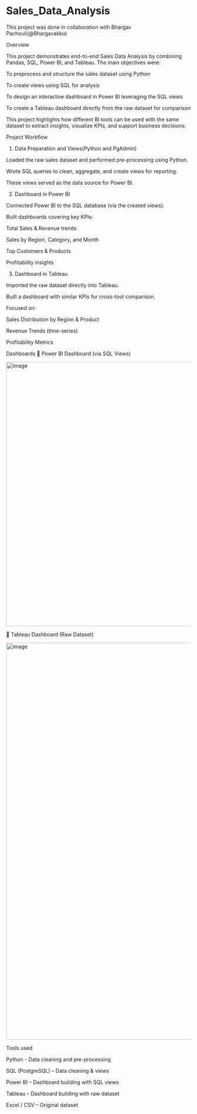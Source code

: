 # Sales_Data_Analysis
This project was done in collaboration with Bhargav Pachouli(@Bhargavakku)

Overview

This project demonstrates end-to-end Sales Data Analysis by combining Pandas, SQL, Power BI, and Tableau.
The main objectives were:

To preprocess and structure the sales dataset using Python

To create views using SQL for analysis

To design an interactive dashboard in Power BI leveraging the SQL views

To create a Tableau dashboard directly from the raw dataset for comparison

This project highlights how different BI tools can be used with the same dataset to extract insights, visualize KPIs, and support business decisions.

Project Workflow
1. Data Preparation and Views(Python and PgAdmin)

Loaded the raw sales dataset and performed pre-processing using Python.

Wrote SQL queries to clean, aggregate, and create views for reporting.

These views served as the data source for Power BI.

2. Dashboard in Power BI

Connected Power BI to the SQL database (via the created views).

Built dashboards covering key KPIs:

Total Sales & Revenue trends

Sales by Region, Category, and Month

Top Customers & Products

Profitability insights

3. Dashboard in Tableau

Imported the raw dataset directly into Tableau.

Built a dashboard with similar KPIs for cross-tool comparison.

Focused on:

Sales Distribution by Region & Product

Revenue Trends (time-series)

Profitability Metrics

 Dashboards
🔹 Power BI Dashboard (via SQL Views)

<img width="1300" height="719" alt="image" src="https://github.com/user-attachments/assets/77e0e29d-01c1-475e-a1ab-c734819a1f1f" />



🔹 Tableau Dashboard (Raw Dataset)

<img width="1920" height="1080" alt="image" src="https://github.com/user-attachments/assets/96d30075-ee86-4ddc-871e-f4dcaedd00f4" />


Tools used

Python - Data cleaning and pre-processing

SQL (PostgreSQL) – Data cleaning & views

Power BI – Dashboard building with SQL views

Tableau – Dashboard building with raw dataset

Excel / CSV – Original dataset
